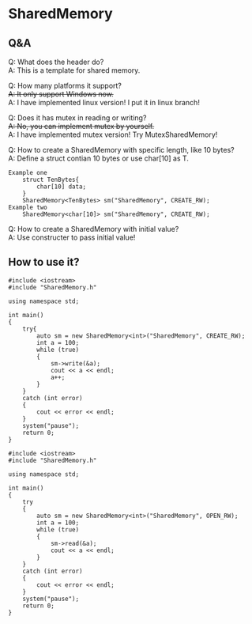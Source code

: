 # SharedMemory

## Q&A
Q: What does the header do?  
A: This is a template for shared memory.

Q: How many platforms it support?  
~~A: It only support Windows now.~~  
A: I have implemented linux version! I put it in linux branch!

Q: Does it has mutex in reading or writing?  
~~A: No, you can implement mutex by yourself.~~  
A: I have implemented mutex version! Try MutexSharedMemory!

Q: How to create a SharedMemory with specific length, like 10 bytes?  
A: Define a struct contian 10 bytes or use char\[10\] as T.

```
Example one
    struct TenBytes{
        char[10] data;
    }
    SharedMemory<TenBytes> sm("SharedMemory", CREATE_RW);
Example two
    SharedMemory<char[10]> sm("SharedMemory", CREATE_RW);
```

Q: How to create a SharedMemory with initial value?  
A: Use constructer to pass initial value!

## How to use it?

```
#include <iostream>
#include "SharedMemory.h"

using namespace std;

int main()
{
	try{
		auto sm = new SharedMemory<int>("SharedMemory", CREATE_RW);
		int a = 100;
		while (true)
		{
			sm->write(&a);
			cout << a << endl;
			a++;
		}
	}
	catch (int error)
	{
		cout << error << endl;
	}
	system("pause");
    return 0;
}
```

```
#include <iostream>
#include "SharedMemory.h"

using namespace std;

int main()
{
	try
	{
		auto sm = new SharedMemory<int>("SharedMemory", OPEN_RW);
		int a = 100;
		while (true)
		{
			sm->read(&a);
			cout << a << endl;
		}
	}
	catch (int error)
	{
		cout << error << endl;
	}
	system("pause");
    return 0;
}
```
